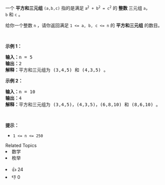 <p>一个 <strong>平方和三元组</strong>&nbsp;<code>(a,b,c)</code>&nbsp;指的是满足 <code>a<sup>2</sup> + b<sup>2</sup> = c<sup>2</sup></code>&nbsp;的 <strong>整数&nbsp;</strong>三元组&nbsp;<code>a</code>，<code>b</code>&nbsp;和&nbsp;<code>c</code>&nbsp;。</p>

<p>给你一个整数&nbsp;<code>n</code>&nbsp;，请你返回满足<em>&nbsp;</em><code>1 &lt;= a, b, c &lt;= n</code>&nbsp;的 <strong>平方和三元组</strong> 的数目。</p>

<p>&nbsp;</p>

<p><strong>示例 1：</strong></p>

<pre><b>输入：</b>n = 5
<b>输出：</b>2
<b>解释：</b>平方和三元组为 (3,4,5) 和 (4,3,5) 。
</pre>

<p><strong>示例 2：</strong></p>

<pre><b>输入：</b>n = 10
<b>输出：</b>4
<b>解释：</b>平方和三元组为 (3,4,5)，(4,3,5)，(6,8,10) 和 (8,6,10) 。
</pre>

<p>&nbsp;</p>

<p><strong>提示：</strong></p>

<ul> 
 <li><code>1 &lt;= n &lt;= 250</code></li> 
</ul>

<div><div>Related Topics</div><div><li>数学</li><li>枚举</li></div></div><br><div><li>👍 24</li><li>👎 0</li></div>